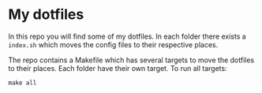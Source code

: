 # My dotfiles

In this repo you will find some of my dotfiles. In each folder there exists a `index.sh` which moves the config files to their respective places.

The repo contains a Makefile which has several targets to move the dotfiles to their places. Each folder have their own target. To run all targets:

	make all

